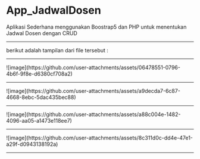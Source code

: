 # App_JadwalDosen
Aplikasi Sederhana menggunakan Boostrap5 dan PHP untuk menentukan Jadwal Dosen dengan CRUD  
 <hr>
 berikut adalah tampilan dari file tersebut : <hr>
![image](https://github.com/user-attachments/assets/06478551-0796-4b6f-9f8e-d6380cf708a2) <hr>
![image](https://github.com/user-attachments/assets/a9decda7-6c87-4668-8ebc-5dac435bec88) <hr>
![image](https://github.com/user-attachments/assets/a88c004e-1482-4096-aa05-a1473e118ee7) <hr>
![image](https://github.com/user-attachments/assets/8c311d0c-dd4e-47e1-a29f-d0943138192a) <hr>
